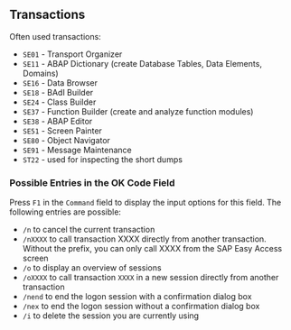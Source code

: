 ## Transactions

Often used transactions:
* `SE01` - Transport Organizer
* `SE11` - ABAP Dictionary (create Database Tables, Data Elements, Domains)
* `SE16` - Data Browser
* `SE18` - BAdI Builder
* `SE24` - Class Builder
* `SE37` - Function Builder (create and analyze function modules)
* `SE38` - ABAP Editor
* `SE51` - Screen Painter
* `SE80` - Object Navigator
* `SE91` - Message Maintenance
* `ST22` - used for inspecting the short dumps

### Possible Entries in the OK Code Field

Press `F1` in the `Command` field to display the input options for this field. The following entries are possible:
* `/n` to cancel the current transaction
* `/nXXXX` to call transaction XXXX directly from another transaction. Without the prefix, you can only call XXXX from the SAP Easy Access screen
* `/o` to display an overview of sessions
* `/oXXXX` to call transaction `XXXX` in a new session directly from another transaction
* `/nend` to end the logon session with a confirmation dialog box
* `/nex` to end the logon session without a confirmation dialog box
* `/i` to delete the session you are currently using
